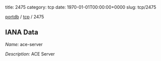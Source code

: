 title: 2475
category: tcp
date: 1970-01-01T00:00:00+0000
slug: tcp/2475

[portdb](/) / [tcp](/category/tcp.html) / 2475


## IANA Data

_Name:_ ace-server

_Description:_ ACE Server

